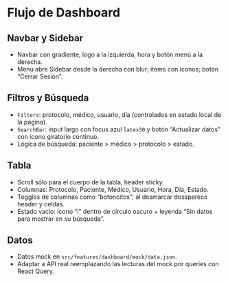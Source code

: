 # Flujo de Dashboard

## Navbar y Sidebar

- Navbar con gradiente, logo a la izquierda, hora y botón menú a la derecha.
- Menú abre Sidebar desde la derecha con blur; items con iconos; botón “Cerrar Sesión”.

## Filtros y Búsqueda

- `Filters`: protocolo, médico, usuario, día (controlados en estado local de la página).
- `SearchBar`: input largo con focus azul `latex30` y botón “Actualizar datos” con icono giratorio continuo.
- Lógica de búsqueda: paciente > médico > protocolo > estado.

## Tabla

- Scroll sólo para el cuerpo de la tabla, header sticky.
- Columnas: Protocolo, Paciente, Médico, Usuario, Hora, Día, Estado.
- Toggles de columnas como “botoncitos”; al desmarcar desaparece header y celdas.
- Estado vacío: ícono “i” dentro de círculo oscuro + leyenda “Sin datos para mostrar en su búsqueda”.

## Datos

- Datos mock en `src/features/dashboard/mock/data.json`.
- Adaptar a API real reemplazando las lecturas del mock por queries con React Query.
